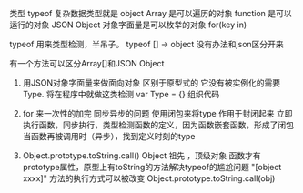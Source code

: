 类型 typeof
复杂数据类型就是 object
Array 是可以遍历的对象
function 是可以运行的对象
JSON Object 对象字面量是可以枚举的对象 for(key in)

typeof 用来类型检测，半吊子。
typeof [] -> object 没有办法和json区分开来

有一个方法可以区分Array[]和JSON Object
1. 用JSON对象字面量来做面向对象 区别于原型式的
    它没有被实例化的需要 Type. 将在程序中就做这类检测
    var Type = {} 组织代码

2. for 来一次性的加完 同步异步的问题
    使用闭包来将type 作用于封闭起来
    立即执行函数，同步执行，类型检测函数的定义，因为函数嵌套函数，形成了闭包
    当函数再被调用时（异步），找到定义时刻的type

3. Object.prototype.toString.call()
    Object 祖先 ，顶级对象 函数才有prototype属性，原型上有toString的方法解决typeof的尴尬问题
    "[object xxxx]"
    方法的执行方式可以被改变
    Object.prototype.toString.call(obj)